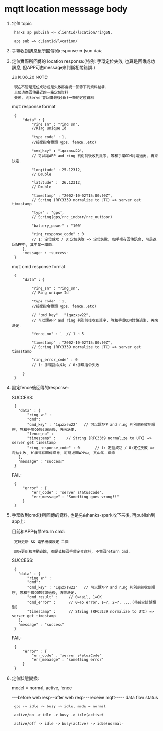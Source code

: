 mqtt location messsage body
===

1. 定位 topic

        hanks ap publish => clientId/location/ringSN,
        
        app sub => clientId/location/

2. 手環收到訊息後所回傳的response => json data

3. 定位實際所回傳的 location response:(特例: 手環定位失敗, 也算是回傳成功訊息, 但APP可由message來判斷相關錯誤.)

    2016.08.26 NOTE: 
      
        現在不管是定位成功或是失敗都會統一回傳下列資料結構.
        且成功為回傳最近的一筆定位資料
        失敗, 則Server會回傳最後(新)一筆的定位資料
    
    
    mqtt response format

   
        {
            "data" : {
                "ring_sn" : "ring_sn", 
                //Ring unique Id
                
                "type_code" : 1,
                //接受指令種類（gps, fence..etc)
                
                "cmd_key" : "1qazxsw22",  
                // 可以讓APP and ring 判別前後收到順序, 等和手環ODM討論過後, 再來決定.
                
                "longitude" : 25.12312, 
                // Double
                
                "latitude" :  26.12312,         
                // Double
                
                "timestamp" : "2002-10-02T15:00:00Z",  
                // String (RFC3339 normalize to UTC) => server get timestamp
                
                "type" : "gps",                 
                // String(gps/rrc_indoor/rrc_outdoor)
                
                "battery_power" : "100" 
                
                "ring_response_code" : 0
                // 1: 定位成功 / 0:定位失敗 => 定位失敗, 如手環有回傳訊息, 可是返回APP中, 其中某一環節.
            },
            "message" : "success" 
        }    
        
       
     mqtt cmd response format  
     
        {  
            "data" : {  
            
                "ring_sn" : "ring_sn",   
                // Ring unique Id  
                
                "type_code" : 1,  
                //接受指令種類（gps, fence..etc)  
                
                // "cmd_key" : "1qazxsw22",  
                // 可以讓APP and ring 判別前後收到順序, 等和手環ODM討論過後, 再來決定.  
                
                "fence_no" : 1  // 1 ~ 5    
                
                "timestamp" : "2002-10-02T15:00:00Z",  
                // String (RFC3339 normalize to UTC) => server get timestamp
                
                "ring_error_code" : 0  
                // 1: 手環指令成功 / 0:手環指令失敗
                
            }
        }    
        


4. 設定fence後回傳的response:

    SUCCESS:
   
        {
          "data" : {
              "ring_sn" : 
              "cmd":
              "cmd_key" : "1qazxsw22"   // 可以讓APP and ring 判別前後收到順序, 等和手環ODM討論過後, 再來決定.
              "fence_no" :          
              "timestamp" :     // String (RFC3339 normalize to UTC) => server get timestamp
              "ring_response_code" : 0       // 1: 定位成功 / 0:定位失敗 => 定位失敗, 如手環有回傳訊息, 可是返回APP中, 其中某一環節.
          },
          "message" : "success" 
        }
  
    FAIL:
    
        {
            "error" : {
                "err_code" : "server statusCode",
                "err_message" : "Something goes wrong!!"
            } 
        }
  
5. 手環收到cmd後所回傳的資料, 也是先由hanks-spark收下來後, 再publish到app上:

    目前和APP有關return cmd:
    
        定時更新 && 電子柵欄設定 二個
        
        即時更新和主動追踪, 都是直接回手環定位資料, 不會回return cmd.

    SUCCESS:
    
        {
          "data" : {
              "ring_sn" : 
              "cmd":
              "cmd_key" : "1qazxsw22"   // 可以讓APP and ring 判別前後收到順序, 等和手環ODM討論過後, 再來決定.
              "cmd_result" :     // 0=fail, 1=OK
              "cmd_error" :      // 0=no error, 1=?, 2=?, ....(待確定錯誤類別)
              "timestamp" :      // String (RFC3339 normalize to UTC) => server get timestamp
          },
          "message" : "success" 
        }  

     FAIL:
    
        {
            "error" : {
                "err_code" : "server statusCode"
                "err_meaasge" : "something error"
            } 
        }

6. 定位狀態變換:

    model = normal, active, fence

    ---before web resp--after web resp---receive mqtt----- data flow status

        gps -> idle -> busy -> idle, mode = normal
    
        active/on -> idle -> busy -> idle(active) 
    
        active/off -> idle -> busy(active) -> idle(normal)